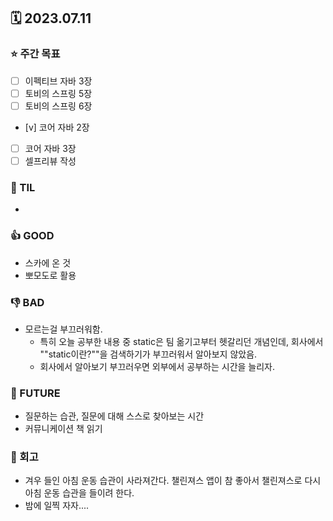 ## 🗓 2023.07.11
### ⭐️ 주간 목표
- [ ] 이펙티브 자바 3장
- [ ] 토비의 스프링 5장
- [ ] 토비의 스프링 6장
- [v] 코어 자바 2장
- [ ] 코어 자바 3장
- [ ] 셀프리뷰 작성

### 📖 TIL
- 

### 👍 GOOD
- 스카에 온 것
- 뽀모도로 활용


### 👎 BAD
- 모르는걸 부끄러워함.
  - 특히 오늘 공부한 내용 중 static은 팀 옮기고부터 헷갈리던 개념인데, 회사에서 ""static이란?""을 검색하기가 부끄러워서 알아보지 않았음.
  - 회사에서 알아보기 부끄러우면 외부에서 공부하는 시간을 늘리자.

### 🌈 FUTURE
- 질문하는 습관, 질문에 대해 스스로 찾아보는 시간
- 커뮤니케이션 책 읽기

### 🤔 회고
- 겨우 들인 아침 운동 습관이 사라져간다. 챌린져스 앱이 참 좋아서 챌린져스로 다시 아침 운동 습관을 들이려 한다.
- 밤에 일찍 자자....
